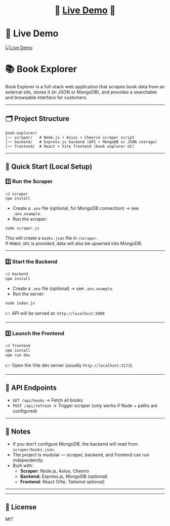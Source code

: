 <h1 align="center">🚀 <a href="https://book-explorer-14.onrender.com/" target="_blank">Live Demo</a> 🚀</h1>




# 🚀 Live Demo

[![Live Demo](https://img.shields.io/badge/Live%20Demo-Click%20Here-brightgreen?style=for-the-badge&logo=vercel)](https://book-explorer-14.onrender.com/)







# 📚 Book Explorer

Book Explorer is a full-stack web application that scrapes book data from an external site, stores it (in JSON or MongoDB), and provides a searchable and browsable interface for customers.

---

## 🗂 Project Structure

```
book-explorer/
│── scraper/   # Node.js + Axios + Cheerio scraper script
│── backend/   # Express.js backend (API + MongoDB or JSON storage)
│── frontend/  # React + Vite frontend (book explorer UI)
```

---

## 🚀 Quick Start (Local Setup)

### 1️⃣ Run the Scraper
```bash
cd scraper
npm install
```

- Create a `.env` file (optional, for MongoDB connection) → see `.env.example`.
- Run the scraper:
```bash
node scraper.js
```
This will create a `books.json` file in `/scraper`.  
If `MONGO_URI` is provided, data will also be upserted into MongoDB.

---

### 2️⃣ Start the Backend
```bash
cd backend
npm install
```

- Create a `.env` file (optional) → see `.env.example`.
- Run the server:
```bash
node index.js
```

👉 API will be served at: `http://localhost:5000`

---

### 3️⃣ Launch the Frontend
```bash
cd frontend
npm install
npm run dev
```

👉 Open the Vite dev server (usually `http://localhost:5173`).

---

## 🔗 API Endpoints

- `GET /api/books` → Fetch all books  
- `POST /api/refresh` → Trigger scraper (only works if Node + paths are configured)  

---

## 📝 Notes
- If you don’t configure MongoDB, the backend will read from `scraper/books.json`.
- The project is modular — scraper, backend, and frontend can run independently.
- Built with:
  - **Scraper:** Node.js, Axios, Cheerio
  - **Backend:** Express.js, MongoDB (optional)
  - **Frontend:** React (Vite, Tailwind optional)

---



---

## 📜 License
MIT
